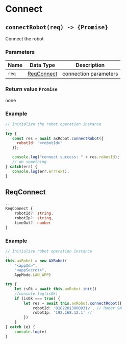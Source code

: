 # Connect

## `connectRobot(req) -> {Promise}`

Connect the robot

### Parameters

| Name | Data Type | Description |
| ----- | ---------- | -------- |
| `req` | [ReqConnect](#reqconnect) | connection parameters |

### Return value `Promise`

none

### Example

``` javascript
// Initialize the robot operation instance
...
try {
   const res = await axRobot.connectRobot({
     robotId: "<robotId>"
   });

   console.log("connect success: " + res.robotId);
   // do something
} catch(err) {
   console.log(err.errText);
}
```

## ReqConnect  


```typescript
...
ReqConnect {
    robotId?: string,
    robotIp?: string,
    timeOut?: number
}
```

### Example

```typescript
// Initialize robot operation instance
...
this.axRobot = new AXRobot(
    "<appId>", 
    "<appSecret>",
    AppMode.LAN_APP) 

try {
    let isOk = await this.axRobot.init()
    //console.log(isOk)
    if (isOk === true) {
        let res = await this.axRobot.connectRobot({
            robotId: '81822013000931v', // Robot SN
            robotIp: '192.168.12.1' // 
        })
    }
} catch (e) {
    console.log(e)
}


```